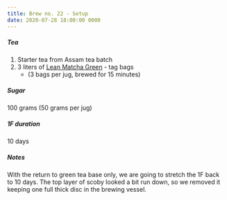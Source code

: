 ```yaml
---
title: Brew no. 22 - Setup
date: 2020-07-28 18:00:00 0000
---
```

##### Tea

1. Starter tea from Assam tea batch
2. 3 liters of [Lean Matcha Green](https://www.pukkaherbs.com/shop/organic-teas/lean-matcha-green/) - tag bags
    * (3 bags per jug, brewed for 15 minutes)

##### Sugar

100 grams (50 grams per jug)

##### 1F duration

10 days

##### Notes

With the return to green tea base only, we are going to stretch the 1F 
back to 10 days. The top layer of scoby looked a bit run down, so we 
removed it keeping one full thick disc in the brewing vessel.
